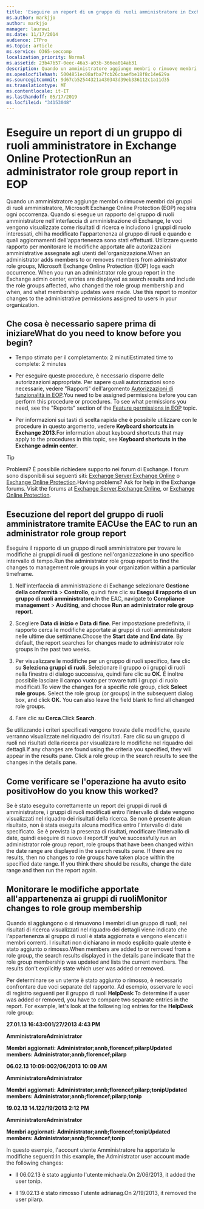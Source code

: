 ```yaml
---
title: 'Eseguire un report di un gruppo di ruoli amministratore in Exchange Online Protection '
ms.author: markjjo
author: markjjo
manager: laurawi
ms.date: 11/17/2014
audience: ITPro
ms.topic: article
ms.service: O365-seccomp
localization_priority: Normal
ms.assetid: 23b47b57-0eec-46a3-a03b-366ea014ab31
description: Quando un amministratore aggiunge membri o rimuove membri dai gruppi di ruoli amministratore, Microsoft Exchange Online Protection (EOP) registra ogni occorrenza.
ms.openlocfilehash: 5004851ec08afba7fcb26cbaefbe18f8c14e629a
ms.sourcegitcommit: 9d67cb52544321a430343d39eb336112c1a11d35
ms.translationtype: MT
ms.contentlocale: it-IT
ms.lasthandoff: 05/17/2019
ms.locfileid: "34153048"
---
```

# <a name="run-an-administrator-role-group-report-in-eop"></a><span data-ttu-id="d9f33-103">Eseguire un report di un gruppo di ruoli amministratore in Exchange Online Protection</span><span class="sxs-lookup"><span data-stu-id="d9f33-103">Run an administrator role group report in EOP</span></span> 

 <span data-ttu-id="d9f33-p101">Quando un amministratore aggiunge membri o rimuove membri dai gruppi di ruoli amministratore, Microsoft Exchange Online Protection (EOP) registra ogni occorrenza. Quando si esegue un rapporto del gruppo di ruoli amministratore nell'interfaccia di amministrazione di Exchange, le voci vengono visualizzate come risultati di ricerca e includono i gruppi di ruolo interessati, chi ha modificato l'appartenenza al gruppo di ruoli e quando e quali aggiornamenti dell'appartenenza sono stati effettuati. Utilizzare questo rapporto per monitorare le modifiche apportate alle autorizzazioni amministrative assegnate agli utenti dell'organizzazione.</span><span class="sxs-lookup"><span data-stu-id="d9f33-p101">When an administrator adds members to or removes members from administrator role groups, Microsoft Exchange Online Protection (EOP) logs each occurrence. When you run an administrator role group report in the Exchange admin center, entries are displayed as search results and include the role groups affected, who changed the role group membership and when, and what membership updates were made. Use this report to monitor changes to the administrative permissions assigned to users in your organization.</span></span>
  
## <a name="what-do-you-need-to-know-before-you-begin"></a><span data-ttu-id="d9f33-107">Che cosa è necessario sapere prima di iniziare</span><span class="sxs-lookup"><span data-stu-id="d9f33-107">What do you need to know before you begin?</span></span>

- <span data-ttu-id="d9f33-108">Tempo stimato per il completamento: 2 minuti</span><span class="sxs-lookup"><span data-stu-id="d9f33-108">Estimated time to complete: 2 minutes</span></span>
    
- <span data-ttu-id="d9f33-p102">Per eseguire queste procedure, è necessario disporre delle autorizzazioni appropriate. Per sapere quali autorizzazioni sono necessarie, vedere "Rapporti" dell'argomento [Autorizzazioni di funzionalità in EOP](feature-permissions-in-eop.md).</span><span class="sxs-lookup"><span data-stu-id="d9f33-p102">You need to be assigned permissions before you can perform this procedure or procedures. To see what permissions you need, see the "Reports" section of the [Feature permissions in EOP](feature-permissions-in-eop.md) topic.</span></span> 
    
- <span data-ttu-id="d9f33-111">Per informazioni sui tasti di scelta rapida che è possibile utilizzare con le procedure in questo argomento, vedere **Keyboard shortcuts in Exchange 2013**.</span><span class="sxs-lookup"><span data-stu-id="d9f33-111">For information about keyboard shortcuts that may apply to the procedures in this topic, see **Keyboard shortcuts in the Exchange admin center**.</span></span>
    
> [!TIP]
> <span data-ttu-id="d9f33-p103">Problemi? È possibile richiedere supporto nei forum di Exchange. I forum sono disponibili sui seguenti siti: [Exchange Server](https://go.microsoft.com/fwlink/p/?linkId=60612),[Exchange Online](https://go.microsoft.com/fwlink/p/?linkId=267542) o [Exchange Online Protection](https://go.microsoft.com/fwlink/p/?linkId=285351).</span><span class="sxs-lookup"><span data-stu-id="d9f33-p103">Having problems? Ask for help in the Exchange forums. Visit the forums at [Exchange Server](https://go.microsoft.com/fwlink/p/?linkId=60612),[Exchange Online](https://go.microsoft.com/fwlink/p/?linkId=267542), or [Exchange Online Protection](https://go.microsoft.com/fwlink/p/?linkId=285351).</span></span> 
  
## <a name="use-the-eac-to-run-an-administrator-role-group-report"></a><span data-ttu-id="d9f33-115">Esecuzione del report del gruppo di ruoli amministratore tramite EAC</span><span class="sxs-lookup"><span data-stu-id="d9f33-115">Use the EAC to run an administrator role group report</span></span>

<span data-ttu-id="d9f33-116">Eseguire il rapporto di un gruppo di ruoli amministratore per trovare le modifiche ai gruppi di ruoli di gestione nell'organizzazione in uno specifico intervallo di tempo.</span><span class="sxs-lookup"><span data-stu-id="d9f33-116">Run the administrator role group report to find the changes to management role groups in your organization within a particular timeframe.</span></span>
  
1. <span data-ttu-id="d9f33-117">Nell'interfaccia di amministrazione di Exchange selezionare **Gestione della conformità** \> **Controllo**, quindi fare clic su **Esegui il rapporto di un gruppo di ruoli amministratore**.</span><span class="sxs-lookup"><span data-stu-id="d9f33-117">In the EAC, navigate to **Compliance management** \> **Auditing**, and choose **Run an administrator role group report**.</span></span>
    
2. <span data-ttu-id="d9f33-p104">Scegliere **Data di inizio** e **Data di fine**. Per impostazione predefinita, il rapporto cerca le modifiche apportate ai gruppi di ruoli amministratore nelle ultime due settimane.</span><span class="sxs-lookup"><span data-stu-id="d9f33-p104">Choose the **Start date** and **End date**. By default, the report searches for changes made to administrator role groups in the past two weeks.</span></span>
    
3. <span data-ttu-id="d9f33-p105">Per visualizzare le modifiche per un gruppo di ruoli specifico, fare clic su **Seleziona gruppi di ruoli**. Selezionare il gruppo o i gruppi di ruoli nella finestra di dialogo successiva, quindi fare clic su **OK**. È inoltre possibile lasciare il campo vuoto per trovare tutti i gruppi di ruolo modificati.</span><span class="sxs-lookup"><span data-stu-id="d9f33-p105">To view the changes for a specific role group, click **Select role groups**. Select the role group (or groups) in the subsequent dialog box, and click **OK**. You can also leave the field blank to find all changed role groups.</span></span>
    
4. <span data-ttu-id="d9f33-123">Fare clic su **Cerca**.</span><span class="sxs-lookup"><span data-stu-id="d9f33-123">Click **Search**.</span></span>
    
<span data-ttu-id="d9f33-p106">Se utilizzando i criteri specificati vengono trovate delle modifiche, queste verranno visualizzate nel riquadro dei risultati. Fare clic su un gruppo di ruoli nei risultati della ricerca per visualizzare le modifiche nel riquadro dei dettagli.</span><span class="sxs-lookup"><span data-stu-id="d9f33-p106">If any changes are found using the criteria you specified, they will appear in the results pane. Click a role group in the search results to see the changes in the details pane.</span></span>
  
## <a name="how-do-you-know-this-worked"></a><span data-ttu-id="d9f33-126">Come verificare se l'operazione ha avuto esito positivo</span><span class="sxs-lookup"><span data-stu-id="d9f33-126">How do you know this worked?</span></span>

<span data-ttu-id="d9f33-p107">Se è stato eseguito correttamente un report dei gruppi di ruoli di amministratore, i gruppi di ruoli modificati entro l'intervallo di date vengono visualizzati nel riquadro dei risultati della ricerca. Se non è presente alcun risultato, non è stata eseguita alcuna modifica entro l'intervallo di date specificato. Se è prevista la presenza di risultati, modificare l'intervallo di date, quindi eseguire di nuovo il report.</span><span class="sxs-lookup"><span data-stu-id="d9f33-p107">If you've successfully run an administrator role group report, role groups that have been changed within the date range are displayed in the search results pane. If there are no results, then no changes to role groups have taken place within the specified date range. If you think there should be results, change the date range and then run the report again.</span></span>
  
## <a name="monitor-changes-to-role-group-membership"></a><span data-ttu-id="d9f33-130">Monitorare le modifiche apportate all'appartenenza ai gruppi di ruoli</span><span class="sxs-lookup"><span data-stu-id="d9f33-130">Monitor changes to role group membership</span></span>

<span data-ttu-id="d9f33-p108">Quando si aggiungono o si rimuovono i membri di un gruppo di ruoli, nei risultati di ricerca visualizzati nel riquadro dei dettagli viene indicato che l'appartenenza al gruppo di ruoli è stata aggiornata e vengono elencati i membri correnti. I risultati non dichiarano in modo esplicito quale utente è stato aggiunto o rimosso.</span><span class="sxs-lookup"><span data-stu-id="d9f33-p108">When members are added to or removed from a role group, the search results displayed in the details pane indicate that the role group membership was updated and lists the current members. The results don't explicitly state which user was added or removed.</span></span>
  
<span data-ttu-id="d9f33-p109">Per determinare se un utente è stato aggiunto o rimosso, è necessario confrontare due voci separate del rapporto. Ad esempio, osservare le voci di registro seguenti per il gruppo di ruoli **HelpDesk**:</span><span class="sxs-lookup"><span data-stu-id="d9f33-p109">To determine if a user was added or removed, you have to compare two separate entries in the report. For example, let's look at the following log entries for the **HelpDesk** role group:</span></span> 
  
 <span data-ttu-id="d9f33-135">**27.01.13 16:43:00**</span><span class="sxs-lookup"><span data-stu-id="d9f33-135">**1/27/2013 4:43 PM**</span></span>
  
 <span data-ttu-id="d9f33-136">**Amministratore**</span><span class="sxs-lookup"><span data-stu-id="d9f33-136">**Administrator**</span></span>
  
 <span data-ttu-id="d9f33-137">**Membri aggiornati: Administrator;annb,florencef;pilarp**</span><span class="sxs-lookup"><span data-stu-id="d9f33-137">**Updated members: Administrator;annb,florencef;pilarp**</span></span>
  
 <span data-ttu-id="d9f33-138">**06.02.13 10:09:00**</span><span class="sxs-lookup"><span data-stu-id="d9f33-138">**2/06/2013 10:09 AM**</span></span>
  
 <span data-ttu-id="d9f33-139">**Amministratore**</span><span class="sxs-lookup"><span data-stu-id="d9f33-139">**Administrator**</span></span>
  
 <span data-ttu-id="d9f33-140">**Membri aggiornati: Administrator;annb;florencef;pilarp;tonip**</span><span class="sxs-lookup"><span data-stu-id="d9f33-140">**Updated members: Administrator;annb;florencef;pilarp;tonip**</span></span>
  
 <span data-ttu-id="d9f33-141">**19.02.13 14.12**</span><span class="sxs-lookup"><span data-stu-id="d9f33-141">**2/19/2013 2:12 PM**</span></span>
  
 <span data-ttu-id="d9f33-142">**Amministratore**</span><span class="sxs-lookup"><span data-stu-id="d9f33-142">**Administrator**</span></span>
  
 <span data-ttu-id="d9f33-143">**Membri aggiornati: Administrator;annb;florencef;tonip**</span><span class="sxs-lookup"><span data-stu-id="d9f33-143">**Updated members: Administrator;annb;florencef;tonip**</span></span>
  
<span data-ttu-id="d9f33-144">In questo esempio, l'account utente Amministratore ha apportato le modifiche seguenti:</span><span class="sxs-lookup"><span data-stu-id="d9f33-144">In this example, the Administrator user account made the following changes:</span></span>
  
- <span data-ttu-id="d9f33-145">Il 06.02.13 è stato aggiunto l'utente michaela.</span><span class="sxs-lookup"><span data-stu-id="d9f33-145">On 2/06/2013, it added the user tonip.</span></span>
    
- <span data-ttu-id="d9f33-146">Il 19.02.13 è stato rimosso l'utente adrianag.</span><span class="sxs-lookup"><span data-stu-id="d9f33-146">On 2/19/2013, it removed the user pilarp.</span></span>
    

